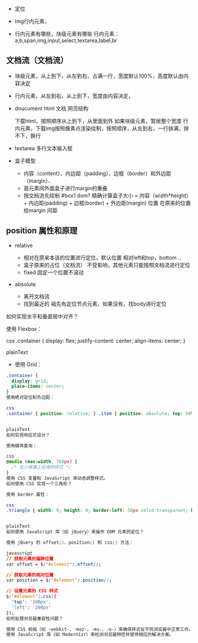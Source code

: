 - 定位

- img行内元素，

- 行内元素有哪些，块级元素有哪些
  行内元素：a,b,span,img,input,select,textarea,label,br

## 文档流（文档流）
- 块级元素，从上到下，从左到右，占满一行，宽度默认100%，高度默认由内容决定
- 行内元素，从左到右，从上到下，宽度由内容决定，
- doucument html 文档 
  网页结构

  下载html，按照顺序从上到下，从里面到外
  如果块级元素，暂居整个宽度
  行内元素，下载img按照像素点渲染绘制，按照顺序，从左到右，一行排满，排不下，换行

- textarea 多行文本输入框
  
- 盒子模型
  - 内容（content）、内边距（padding）、边框（border）和外边距（margin）、
  - 首元素同外面盒子进行margin的重叠
  - 按文档流先绘制 #box1 dom?
    精确计算盒子大小 = 内容（width*height） + 内边距(padding) + 边框(border) + 外边距(margin)
    位置 在原来的位置给margin 间距

## position 属性和原理
  - relative 
    - 相对在原来本该的位置进行定位，默认位置 相对left和top，bottom .. 
    - 盒子原来的占位（文档流） 不受影响，其他元素只能按照文档流进行定位
    - fixed 固定一个位置不滚动


  - absolute
    - 离开文档流
    - 找到最近的 祖先有定位节点元素，如果没有，找body进行定位



如何实现水平和垂直居中对齐？

使用 Flexbox：

css
.container { display: flex; justify-content: center; align-items: center; }


plainText
- 使用 Grid：
```css
.container {
  display: grid;
  place-items: center;
}
使用绝对定位和负边距：

css
.container { position: relative; } .item { position: absolute; top: 50%; left: 50%; transform: translate(-50%, -50%); }


plainText
如何实现响应式设计？

使用媒体查询：

css
@media (max-width: 768px) {
  /* 在小屏幕上应用的样式 */
}
使用 CSS 变量和 JavaScript 来动态调整样式。
如何使用 CSS 实现一个三角形？

使用 border 属性：

css
.triangle { width: 0; height: 0; border-left: 50px solid transparent; border-right: 50px solid transparent; border-bottom: 100px solid #555; }


plainText
如何使用 JavaScript 库（如 jQuery）来操作 DOM 元素的定位？

使用 jQuery 的 offset()、position() 和 css() 方法：

javascript
// 获取元素的偏移位置
var offset = $('#element').offset();

// 获取元素的相对位置
var position = $('#element').position();

// 设置元素的 CSS 样式
$('#element').css({
  'top': '100px',
  'left': '200px'
});
如何处理浏览器兼容性问题？

使用 CSS 前缀（如 -webkit-、-moz-、-ms-、-o-）来确保样式在不同浏览器中正常工作。
使用 JavaScript 库（如 Modernizr）来检测浏览器特性并提供相应的解决方案。